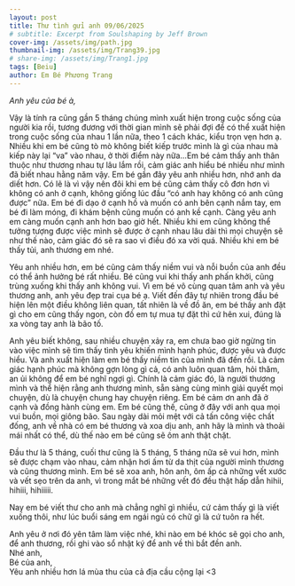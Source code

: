 ```yaml
---
layout: post
title: Thư tình gửi anh 09/06/2025
# subtitle: Excerpt from Soulshaping by Jeff Brown
cover-img: /assets/img/path.jpg
thumbnail-img: /assets/img/Trang39.jpg
# share-img: /assets/img/Trang1.jpg
tags: [Beiu]
author: Em Bé Phương Trang
---
```

*Anh yêu của bé à,*

Vậy là tính ra cũng gần 5 tháng chúng mình xuất hiện trong cuộc sống của người kia rồi, tương đương với thời gian mình sẽ phải đợi để có thể xuất hiện trong cuộc sống của nhau 1 lần nữa, theo 1 cách khác, kiểu trọn vẹn hơn ạ. Nhiều khi em bé cũng tò mò không biết kiếp trước mình là gì của nhau mà kiếp này lại “va” vào nhau, ở thời điểm này nữa…Em bé cảm thấy anh thân thuộc như thương nhau tự lâu lắm rồi, cảm giác anh hiểu bé nhiều như mình đã biết nhau hằng năm vậy. Em bé gần đây yêu anh nhiều hơn, nhớ anh da diết hơn. Có lẽ là vì vậy nên đôi khi em bé cũng cảm thấy cô đơn hơn vì không có anh ở cạnh, không giống lúc đầu “có anh hay không có anh cũng được” nữa. Em bé đi dạo ở cạnh hồ và muốn có anh bên cạnh nắm tay, em bé đi làm móng, đi khám bệnh cũng muốn có anh kề cạnh. Càng yêu anh em càng muốn cạnh anh hơn bao giờ hết. Nhiều khi em cũng không thể tưởng tượng được việc mình sẽ được ở cạnh nhau lâu dài thì mọi chuyện sẽ như thế nào, cảm giác đó sẽ ra sao vì điều đó xa vời quá. Nhiều khi em bé thấy tủi, anh thương em nhé. 

Yêu anh nhiều hơn, em bé cũng cảm thấy niềm vui và nỗi buồn của anh đều có thể ảnh hưởng bé rất nhiều. Bé cũng vui khi thấy anh phấn khởi, cũng trùng xuống khi thấy anh không vui. Vì em bé vô cùng quan tâm anh và yêu thương anh, anh yêu đẹp trai cụa bé ạ. 
Viết đến đây tự nhiên trong đầu bé hiện lên một điều không liên quan, tất nhiên là về đồ ăn, em bé thấy anh đặt gì cho em cũng thấy ngon, còn đồ em tự mua tự đặt thì cứ hên xui, đúng là xa vòng tay anh là bão tố.

Anh yêu biết không, sau nhiều chuyện xảy ra, em chưa bao giờ ngừng tin vào việc mình sẽ tìm thấy tình yêu khiến mình hạnh phúc, được yêu và được hiểu. Và anh xuất hiện làm em bé thấy niềm tin của mình đã đến rồi. Là cảm giác hạnh phúc mà không gợn lòng gì cả, có anh luôn quan tâm, hỏi thăm, an ủi không để em bé nghĩ ngợi gì. Chính là cảm giác đó, là người thương mình và thể hiện rằng anh thương mình, sẵn sàng cùng mình giải quyết mọi chuyện, dù là chuyện chung hay chuyện riêng. Em bé cảm ơn anh đã ở cạnh và đồng hành cùng em. Em bé cũng thế, cũng ở đây với anh qua mọi vui buồn, mọi giông bão. Sau ngày dài mỏi mệt với cả tấn công việc chất đống, anh về nhà có em bé thương và xoa dịu anh, anh hãy là mình và thoải mái nhất có thể, dù thế nào em bé cũng sẽ ôm anh thật chặt. 

Đầu thư là 5 tháng, cuối thư cũng là 5 tháng, 5 tháng nữa sẽ vui hơn, mình sẽ được chạm vào nhau, cảm nhận hơi ấm từ da thịt của người mình thương và cũng thương mình. Em bé sẽ xoa anh, hôn anh, ôm ấp cả những vết xước và vết sẹo trên da anh, vì trong mắt bé những vết đó đều thật hấp dẫn hihii, hihiii, hihiiiii. 

Nay em bé viết thư cho anh mà chẳng nghĩ gì nhiều, cứ cảm thấy gì là viết xuống thôi, như lúc buổi sáng em ngái ngủ có chữ gì là cứ tuôn ra hết.

Anh yêu ở nơi đó yên tâm làm việc nhé, khi nào em bé khóc sẽ gọi cho anh, để anh thương, rồi ghi vào sổ nhật ký để anh về thì bắt đền anh.  
Nhé anh,  
Bé của anh,  
Yêu anh nhiều hơn lá mùa thu của cả địa cầu cộng lại <3  

